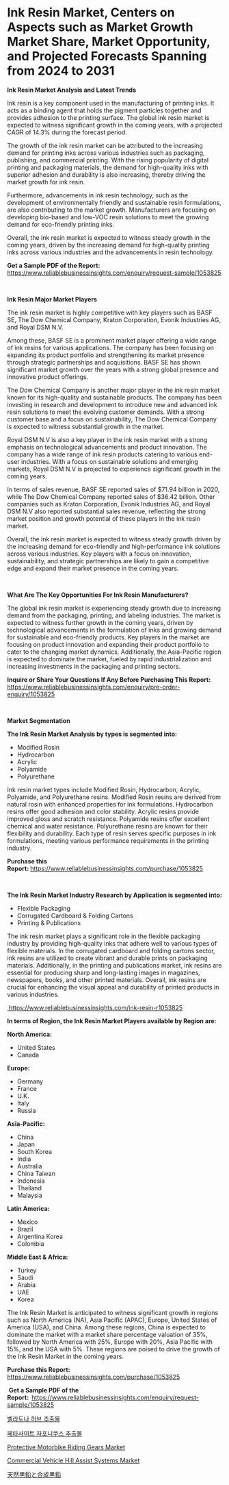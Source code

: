 <p><h1>Ink Resin Market, Centers on Aspects such as Market Growth Market Share, Market Opportunity, and Projected Forecasts Spanning from 2024 to 2031</h1></p><p><strong>Ink Resin Market Analysis and Latest Trends</strong></p>
<p><p>Ink resin is a key component used in the manufacturing of printing inks. It acts as a binding agent that holds the pigment particles together and provides adhesion to the printing surface. The global ink resin market is expected to witness significant growth in the coming years, with a projected CAGR of 14.3% during the forecast period. </p><p>The growth of the ink resin market can be attributed to the increasing demand for printing inks across various industries such as packaging, publishing, and commercial printing. With the rising popularity of digital printing and packaging materials, the demand for high-quality inks with superior adhesion and durability is also increasing, thereby driving the market growth for ink resin.</p><p>Furthermore, advancements in ink resin technology, such as the development of environmentally friendly and sustainable resin formulations, are also contributing to the market growth. Manufacturers are focusing on developing bio-based and low-VOC resin solutions to meet the growing demand for eco-friendly printing inks.</p><p>Overall, the ink resin market is expected to witness steady growth in the coming years, driven by the increasing demand for high-quality printing inks across various industries and the advancements in resin technology.</p></p>
<p><strong>Get a Sample PDF of the Report:&nbsp;</strong> <a href="https://www.reliablebusinessinsights.com/enquiry/request-sample/1053825">https://www.reliablebusinessinsights.com/enquiry/request-sample/1053825</a></p>
<p>&nbsp;</p>
<p><strong>Ink Resin Major Market Players</strong></p>
<p><p>The ink resin market is highly competitive with key players such as BASF SE, The Dow Chemical Company, Kraton Corporation, Evonik Industries AG, and Royal DSM N.V. </p><p>Among these, BASF SE is a prominent market player offering a wide range of ink resins for various applications. The company has been focusing on expanding its product portfolio and strengthening its market presence through strategic partnerships and acquisitions. BASF SE has shown significant market growth over the years with a strong global presence and innovative product offerings.</p><p>The Dow Chemical Company is another major player in the ink resin market known for its high-quality and sustainable products. The company has been investing in research and development to introduce new and advanced ink resin solutions to meet the evolving customer demands. With a strong customer base and a focus on sustainability, The Dow Chemical Company is expected to witness substantial growth in the market.</p><p>Royal DSM N.V is also a key player in the ink resin market with a strong emphasis on technological advancements and product innovation. The company has a wide range of ink resin products catering to various end-user industries. With a focus on sustainable solutions and emerging markets, Royal DSM N.V is projected to experience significant growth in the coming years.</p><p>In terms of sales revenue, BASF SE reported sales of $71.94 billion in 2020, while The Dow Chemical Company reported sales of $36.42 billion. Other companies such as Kraton Corporation, Evonik Industries AG, and Royal DSM N.V also reported substantial sales revenue, reflecting the strong market position and growth potential of these players in the ink resin market. </p><p>Overall, the ink resin market is expected to witness steady growth driven by the increasing demand for eco-friendly and high-performance ink solutions across various industries. Key players with a focus on innovation, sustainability, and strategic partnerships are likely to gain a competitive edge and expand their market presence in the coming years.</p></p>
<p>&nbsp;</p>
<p><strong>What Are The Key Opportunities For Ink Resin Manufacturers?</strong></p>
<p><p>The global ink resin market is experiencing steady growth due to increasing demand from the packaging, printing, and labeling industries. The market is expected to witness further growth in the coming years, driven by technological advancements in the formulation of inks and growing demand for sustainable and eco-friendly products. Key players in the market are focusing on product innovation and expanding their product portfolio to cater to the changing market dynamics. Additionally, the Asia-Pacific region is expected to dominate the market, fueled by rapid industrialization and increasing investments in the packaging and printing sectors.</p></p>
<p><strong>Inquire or Share Your Questions If Any Before Purchasing This Report:</strong> <a href="https://www.reliablebusinessinsights.com/enquiry/pre-order-enquiry/1053825">https://www.reliablebusinessinsights.com/enquiry/pre-order-enquiry/1053825</a></p>
<p>&nbsp;</p>
<p><strong>Market Segmentation</strong></p>
<p><strong>The Ink Resin Market Analysis by types is segmented into:</strong></p>
<p><ul><li>Modified Rosin</li><li>Hydrocarbon</li><li>Acrylic</li><li>Polyamide</li><li>Polyurethane</li></ul></p>
<p><p>Ink resin market types include Modified Rosin, Hydrocarbon, Acrylic, Polyamide, and Polyurethane resins. Modified Rosin resins are derived from natural rosin with enhanced properties for ink formulations. Hydrocarbon resins offer good adhesion and color stability. Acrylic resins provide improved gloss and scratch resistance. Polyamide resins offer excellent chemical and water resistance. Polyurethane resins are known for their flexibility and durability. Each type of resin serves specific purposes in ink formulations, meeting various performance requirements in the printing industry.</p></p>
<p><strong>Purchase this Report:&nbsp;</strong><a href="https://www.reliablebusinessinsights.com/purchase/1053825">https://www.reliablebusinessinsights.com/purchase/1053825</a></p>
<p>&nbsp;</p>
<p><strong>The Ink Resin Market Industry Research by Application is segmented into:</strong></p>
<p><ul><li>Flexible Packaging</li><li>Corrugated Cardboard & Folding Cartons</li><li>Printing & Publications</li></ul></p>
<p><p>The ink resin market plays a significant role in the flexible packaging industry by providing high-quality inks that adhere well to various types of flexible materials. In the corrugated cardboard and folding cartons sector, ink resins are utilized to create vibrant and durable prints on packaging materials. Additionally, in the printing and publications market, ink resins are essential for producing sharp and long-lasting images in magazines, newspapers, books, and other printed materials. Overall, ink resins are crucial for enhancing the visual appeal and durability of printed products in various industries.</p></p>
<p><a href="https://www.reliablebusinessinsights.com/ink-resin-r1053825">&nbsp;https://www.reliablebusinessinsights.com/ink-resin-r1053825</a></p>
<p><strong>In terms of Region, the Ink Resin Market Players available by Region are:</strong></p>
<p>
    <p> <strong> North America: </strong>
        <ul>
            <li>United States</li>
            <li>Canada</li>
        </ul>
        </p> 
    <p> <strong> Europe: </strong>
        <ul>
            <li>Germany</li>
            <li>France</li>
            <li>U.K.</li>
            <li>Italy</li>
            <li>Russia</li>
        </ul>
        </p> 
    <p> <strong> Asia-Pacific: </strong>
        <ul>
            <li>China</li>
            <li>Japan</li>
            <li>South Korea</li>
            <li>India</li>
            <li>Australia</li>
            <li>China Taiwan</li>
            <li>Indonesia</li>
            <li>Thailand</li>
            <li>Malaysia</li>
        </ul>
        </p> 
    <p> <strong> Latin America: </strong>
        <ul>
            <li>Mexico</li>
            <li>Brazil</li>
            <li>Argentina Korea</li>
            <li>Colombia</li>
        </ul>
        </p> 
    <p> <strong> Middle East & Africa: </strong>
        <ul>
            <li>Turkey</li>
            <li>Saudi</li>
            <li>Arabia</li>
            <li>UAE</li>
            <li>Korea</li>
        </ul>
    </p>
    </p>
<p><p>The Ink Resin Market is anticipated to witness significant growth in regions such as North America (NA), Asia Pacific (APAC), Europe, United States of America (USA), and China. Among these regions, China is expected to dominate the market with a market share percentage valuation of 35%, followed by North America with 25%, Europe with 20%, Asia Pacific with 15%, and the USA with 5%. These regions are poised to drive the growth of the Ink Resin Market in the coming years.</p></p>
<p><strong>Purchase this Report: </strong><a href="https://www.reliablebusinessinsights.com/purchase/1053825">https://www.reliablebusinessinsights.com/purchase/1053825</a></p>
<p>&nbsp;<strong>Get a Sample PDF of the Report:&nbsp;&nbsp;</strong><a href="https://www.reliablebusinessinsights.com/enquiry/request-sample/1053825">https://www.reliablebusinessinsights.com/enquiry/request-sample/1053825</a></p>
<p><strong></strong></p>
<p><p><a href="https://github.com/fredrickeglers/Market-Research-Report-List-2/blob/main/5308815117673.md">벨라도나 허브 추출물</a></p><p><a href="https://github.com/bunxhcci35271755/Market-Research-Report-List-2/blob/main/2003972117672.md">페타사이트 자포니쿠스 추출물</a></p><p><a href="https://github.com/sonuprakash1/Market-Research-Report-List-3/blob/main/protective-motorbike-riding-gears-market.md">Protective Motorbike Riding Gears Market</a></p><p><a href="https://github.com/Whitneyboyettebo9kiw7yr13/Market-Research-Report-List-3/blob/main/commercial-vehicle-hill-assist-systems-market.md">Commercial Vehicle Hill Assist Systems Market</a></p><p><a href="https://github.com/DayanaRunolfsdottir/Market-Research-Report-List-1/blob/main/5157874129891.md">天然黒鉛と合成黒鉛</a></p></p>